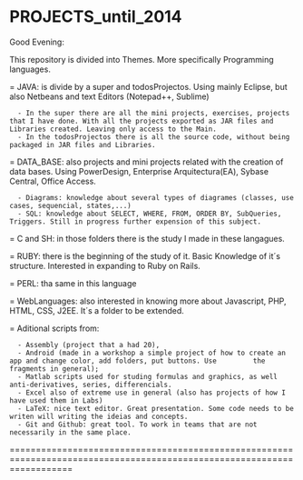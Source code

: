 PROJECTS_until_2014
========================================================================================================================
Good Evening:

This repository is divided into Themes. More specifically Programming languages.

  = JAVA: is divide by a super and todosProjectos. Using mainly Eclipse, but also Netbeans and text Editors (Notepad++, Sublime)     
      
      - In the super there are all the mini projects, exercises, projects that I have done. With all the projects exported as JAR files and Libraries created. Leaving only access to the Main. 
      - In the todosProjectos there is all the source code, without being packaged in JAR files and Libraries.
  
  = DATA_BASE: also projects and mini projects related with the creation of data bases. Using PowerDesign, Enterprise Arquitectura(EA), Sybase Central, Office Access. 
  
      - Diagrams: knowledge about several types of diagrames (classes, use cases, sequencial, states,...)
      - SQL: knowledge about SELECT, WHERE, FROM, ORDER BY, SubQueries, Triggers. Still in progress further expension of this subject.
      
  = C and SH: in those folders there is the study I made in these langagues. 
  
  = RUBY: there is the beginning of the study of it. Basic Knowledge of it´s structure. Interested in expanding to Ruby on Rails.
  
  = PERL: tha same in this language
  
  = WebLanguages: also interested in knowing more about Javascript, PHP, HTML, CSS, J2EE. It´s a folder to be extended.
  
  = Aditional scripts from: 
  
      - Assembly (project that a had 20), 
      - Android (made in a workshop a simple project of how to create an app and change color, add folders, put buttons. Use         the fragments in general);
      - Matlab scripts used for studing formulas and graphics, as well anti-derivatives, series, differencials.
      - Excel also of extreme use in general (also has projects of how I have used them in Labs)
      - LaTeX: nice text editor. Great presentation. Some code needs to be writen will writing the ideias and concepts.
      - Git and Github: great tool. To work in teams that are not necessarily in the same place.
  
========================================================================================================================

